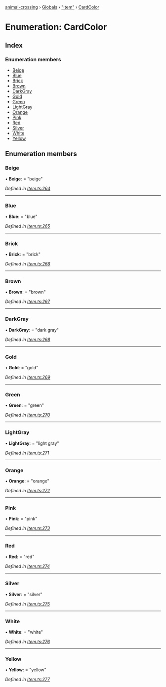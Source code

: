 [animal-crossing](../README.md) › [Globals](../globals.md) › ["Item"](../modules/_item_.md) › [CardColor](_item_.cardcolor.md)

# Enumeration: CardColor

## Index

### Enumeration members

* [Beige](_item_.cardcolor.md#beige)
* [Blue](_item_.cardcolor.md#blue)
* [Brick](_item_.cardcolor.md#brick)
* [Brown](_item_.cardcolor.md#brown)
* [DarkGray](_item_.cardcolor.md#darkgray)
* [Gold](_item_.cardcolor.md#gold)
* [Green](_item_.cardcolor.md#green)
* [LightGray](_item_.cardcolor.md#lightgray)
* [Orange](_item_.cardcolor.md#orange)
* [Pink](_item_.cardcolor.md#pink)
* [Red](_item_.cardcolor.md#red)
* [Silver](_item_.cardcolor.md#silver)
* [White](_item_.cardcolor.md#white)
* [Yellow](_item_.cardcolor.md#yellow)

## Enumeration members

###  Beige

• **Beige**: = "beige"

*Defined in [Item.ts:264](https://github.com/Norviah/animal-crossing/blob/ac736df/module/types/Item.ts#L264)*

___

###  Blue

• **Blue**: = "blue"

*Defined in [Item.ts:265](https://github.com/Norviah/animal-crossing/blob/ac736df/module/types/Item.ts#L265)*

___

###  Brick

• **Brick**: = "brick"

*Defined in [Item.ts:266](https://github.com/Norviah/animal-crossing/blob/ac736df/module/types/Item.ts#L266)*

___

###  Brown

• **Brown**: = "brown"

*Defined in [Item.ts:267](https://github.com/Norviah/animal-crossing/blob/ac736df/module/types/Item.ts#L267)*

___

###  DarkGray

• **DarkGray**: = "dark gray"

*Defined in [Item.ts:268](https://github.com/Norviah/animal-crossing/blob/ac736df/module/types/Item.ts#L268)*

___

###  Gold

• **Gold**: = "gold"

*Defined in [Item.ts:269](https://github.com/Norviah/animal-crossing/blob/ac736df/module/types/Item.ts#L269)*

___

###  Green

• **Green**: = "green"

*Defined in [Item.ts:270](https://github.com/Norviah/animal-crossing/blob/ac736df/module/types/Item.ts#L270)*

___

###  LightGray

• **LightGray**: = "light gray"

*Defined in [Item.ts:271](https://github.com/Norviah/animal-crossing/blob/ac736df/module/types/Item.ts#L271)*

___

###  Orange

• **Orange**: = "orange"

*Defined in [Item.ts:272](https://github.com/Norviah/animal-crossing/blob/ac736df/module/types/Item.ts#L272)*

___

###  Pink

• **Pink**: = "pink"

*Defined in [Item.ts:273](https://github.com/Norviah/animal-crossing/blob/ac736df/module/types/Item.ts#L273)*

___

###  Red

• **Red**: = "red"

*Defined in [Item.ts:274](https://github.com/Norviah/animal-crossing/blob/ac736df/module/types/Item.ts#L274)*

___

###  Silver

• **Silver**: = "silver"

*Defined in [Item.ts:275](https://github.com/Norviah/animal-crossing/blob/ac736df/module/types/Item.ts#L275)*

___

###  White

• **White**: = "white"

*Defined in [Item.ts:276](https://github.com/Norviah/animal-crossing/blob/ac736df/module/types/Item.ts#L276)*

___

###  Yellow

• **Yellow**: = "yellow"

*Defined in [Item.ts:277](https://github.com/Norviah/animal-crossing/blob/ac736df/module/types/Item.ts#L277)*
